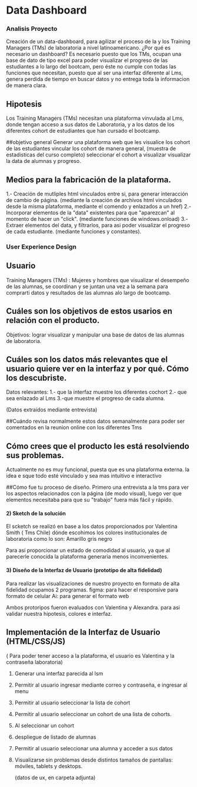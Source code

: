 # Data Dashboard

### Analisis Proyecto

Creación de un data-dashboard, para agilizar el proceso de la y los Training Managers (TMs) 
de laboratoria a nivel latinoamericano.
¿Por qué es necesario un dashboard?
 Es necesario puesto que los TMs, ocupan una base de dato de tipo excel para poder visualizar
 el progreso de las estudiantes a lo largo del bootcam, pero éste no cumple con todas las funciones que necesitan,
 puesto que al ser una interfaz diferente al Lms, genera perdida de tiempo en buscar datos y no entrega toda la informacion de manera clara.

 ## Hipotesis

 Los Training Managers (TMs) necesitan una plataforma vinvulada al Lms, donde tengan acceso a sus datos de Laboratoria, y a los datos de los diferentes cohort de estudiantes que han cursado el bootcamp.

##objetivo general
 Generar una plataforma web que les visualice los cohort de las estudiantes
 vincular los cohort de manera general, (muestra de estadisticas del curso completo)
 seleccionar el cohort a visualizar
 visualizar la data de alumnas y progreso.


 ## Medios para la fabricación de la plataforma.
 1.- Creación de mutliples html vinculados entre si, para generar interacción de cambio de página.
    (mediante la creación de archivos html vinculados desde la misma plataforma, mediante el comendo <a> y enlazados a un href)
 2.- Incorporar elementos de la "data" existentes para que "aparezcan" al momento de hacer un "click".
    (mediante funciones de windows.onload)
 3.- Extraer elementos del data, y filtrarlos, para asi poder visualizar el progreso de cada estudiante.
    (mediante funciones y constantes).
    



### User Experience Design

## Usuario
Training Managers (TMs) : Mujeres y hombres que visualizar el desempeño de las alumnas, se coordinan y se juntan una vez a la semana
                          para comprarti datos y resultados de las alumnas alo largo de bootcamp.

## Cuáles son los objetivos de estos usarios en relación con el producto.
Objetivos: lograr visualizar y manipular una base de datos de las alumnas de laboratoria.

## Cuáles son los datos más relevantes que el usuario quiere ver en la interfaz y por qué. Cómo los descubriste.
Datos relevantes: 1.- que la interfaz muestre los diferentes cochort
                  2.- que sea enlazado al Lms
                  3.-que muestre el progreso de cada alumna.

(Datos extraidos mediante entrevista)

##Cuándo revisa normalmente estos datos
semanalmente para poder ser comentados en la reunion online con los diferentes Tms

## Cómo crees que el producto les está resolviendo sus problemas.
Actualmente  no es muy funcional, puesta que es una plataforma externa. la idea e sque todo esté vinculado y sea mas intuitivo e interactivo

##Cómo fue tu proceso de diseño.
Primero una entrevista a la tms para ver los aspectos relacionados con la página (de modo visual), luego
ver que elementos necesitaba para que su "trabajo" fuera más fácil y rápido.


#### 2) Sketch de la solución 

El scketch se realizó en base a los datos proporcionados por Valentina Smith ( Tms Chile) 
dónde escohimos los colores institucionales de laboratoria como lo son:
Amarillo
gris
negro

Para así proporcionar un estado de comodidad al usuario, ya que al parecerle conocida la plataforma generaria menos inconvenientes.

#### 3) Diseño de la Interfaz de Usuario (prototipo de alta fidelidad)

 Para realizar las visualizaciones de nuestro proyecto en formato de alta fidelidad  ocupamos 2 programas.
 figma: para hacer el responsive para formato de celular
 Ai: para generar el formato web
 
 Ambos protoripos fueron evaluados con Valentina y Alexandra. para asi validar nuestra hipotesis, colores e interfaz.


## Implementación de la Interfaz de Usuario (HTML/CSS/JS)
 
 ( Para poder tener acceso a la plataforma, el usuario es Valentina y la contraseña laboratoria)

1. Generar una interfaz parecida al lsm
2. Permitir al usuario ingresar mediante correo y contraseña, e ingresar al menu
3. Permitir al usuario seleccionar la lista de cohort
4. Permitir al usuario seleccionar un cohort de una lista de cohorts.
5. Al seleccionar un cohort
6. despliegue de listado de alumnas
7. Permitir al usuario seleccionar una alumna y acceder a sus datos
8. Visualizarse sin problemas desde distintos tamaños de pantallas: móviles,
   tablets y desktops.

   (datos de ux, en carpeta adjunta)



